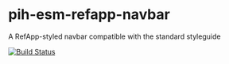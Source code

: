 # pih-esm-refapp-navbar

A RefApp-styled navbar compatible with the standard styleguide

[![Build Status](https://travis-ci.com/pih/pih-esm-refapp-navbar.svg?branch=master)](https://travis-ci.com/pih/pih-esm-refapp-navbar)

